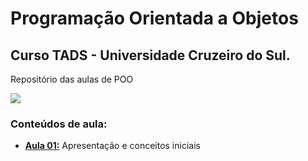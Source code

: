 # Programação Orientada a Objetos
## Curso TADS - Universidade Cruzeiro do Sul.
Repositório das aulas de POO

![](http://dwebkit.esy.es/repositorio/img/Java/duke14_Pequeno.jpg)
 
### Conteúdos de aula:
* **[Aula 01:](https://github.com/msanches/POO/tree/master/Aula%2001/ExemploAula01)** Apresentação e conceitos iniciais
